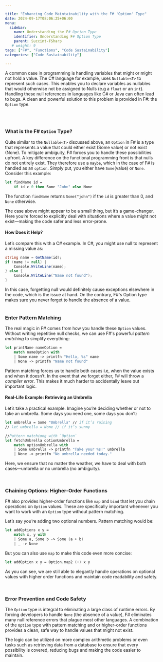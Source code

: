 ```yaml
---

title: "Enhancing Code Maintainability with the F# 'Option' Type"
date: 2024-09-17T08:06:25+06:00
menu:
  sidebar:
    name: Understanding the F# Option Type
    identifier: Understanding F# Option Type
    parent: Succint-FSharp
   # weight: 9
tags: ["F#", "Functions", "Code Sustainability"]
categories: ["Code Sustainability"]

---
```

A common case in programming is handling variables that might or might not hold a value. The C# language for example, uses `Nullable<T>` to represent such cases. This enables you to declare variables as nullables that would otherwise not be assigned to Nulls (e.g a `float` or an `int`). Handling these null references in languages like C# or Java can often lead to bugs. A clean and powerful solution to this problem is provided in F#: the `Option` type.

<br>
<br>

### What is the F# `Option` Type?

Quite similar to the `Nullable<T>` discussed above, an `Option` in F# is a type that represents a value that could either exist (Some value) or not exist (None). To mitigate ambiguity, F# forces you to handle these possibilities upfront. A key difference on the functional programming front is that nulls do not entirely exist. They therefore use a `maybe`, which in the case of F# is handled as an `option`. Simply put, you either have `Some`(value) or `None`. Consider this example:

```fsharp
let findName id = 
    if id > 0 then Some "John" else None
```
The function `findName` returns `Some("john")` if the `id` is greater than 0, and `None` otherwise.

The case above might appear to be a small thing, but it’s a game-changer. Here you’re forced to explicitly deal with situations where a value might not exist—making the code safer and less error-prone.

#### How Does it Help?
Let’s compare this with a C# example. In C#, you might use null to represent a missing value as:
```csharp
string name = GetName(id);
if (name != null) {
    Console.WriteLine(name);
} else {
    Console.WriteLine("Name not found");
}
```
In this case, forgetting null would definitely cause exceptions elsewhere in the code, which is the issue at hand. On the contrary, F#'s Option type makes sure you never forget to handle the absence of a value.  
<br>

### Enter Pattern Matching
The real magic in F# comes from how you handle these `Option` values. Without writing repetitive null checks, we can use F#'s powerful *pattern matching* to simplify everything:
```fsharp
let printName nameOption =
    match nameOption with
    | Some name -> printfn "Hello, %s" name
    | None -> printfn "Name not found"
```
Pattern matching forces us to handle both cases i.e, when the value exists and when it doesn’t. In the event that we forget either, F# will throw a *compiler error*. This makes it much harder to accidentally leave out important logic.

#### Real-Life Example: Retrieving an Umbrella
Let’s take a practical example. Imagine you’re deciding whether or not to take an umbrella. Some days you need one, some days you don’t:

```fsharp
let umbrella = Some "Umbrella" // if it’s raining
// let umbrella = None // if it’s sunny

//Pattern matchiong with `Option`
let fetchUmbrella optionUmbrella =
    match optionUmbrella with
    | Some umbrella -> printfn "Take your %s!" umbrella
    | None -> printfn "No umbrella needed today."
```
Here, we ensure that no matter the weather, we have to deal with both cases—umbrella or no umbrella (no ambiguity).

<br>

### Chaining Options: Higher-Order Functions
F# also provides higher-order functions like `map` and `bind` that let you chain operations on `Option` values. These are specifically important whenever you want to work with an `Option` type without pattern matching.  

Let’s say you’re adding two optional numbers. Pattern matching would be:
```fsharp
let addOptions x y =
    match x, y with
    | Some a, Some b -> Some (a + b)
    | _ -> None
```
But you can also use `map` to make this code even more concise:
```fsharp
let addOption x y = Option.map2 (+) x y
```
As you can see, we are still able to elegantly handle operations on optional values with higher order functions and maintain code readability and safety.

<br>

### Error Prevention and Code Safety
The `Option` type is integral to eliminating a large class of runtime errors. By forcing developers to handle `None` (the absence of a value), F# eliminates many null reference errors that plague most other languages. A combination of the `Option` type with pattern matching and or higher-order functions provides a clean, safe way to handle values that might not exist. 

The logic can be utilized on more complex arithmetic problems or even tasks such as retrieving data from a database to ensure that every possibility is covered, reducing bugs and making the code easier to maintain.
